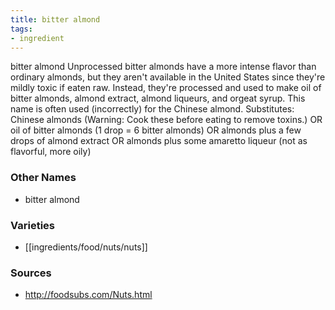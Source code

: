 ```yaml
---
title: bitter almond
tags:
- ingredient
---
```

bitter almond Unprocessed bitter almonds have a more intense flavor than ordinary almonds, but they aren't available in the United States since they're mildly toxic if eaten raw. Instead, they're processed and used to make oil of bitter almonds, almond extract, almond liqueurs, and orgeat syrup. This name is often used (incorrectly) for the Chinese almond. Substitutes: Chinese almonds (Warning: Cook these before eating to remove toxins.) OR oil of bitter almonds (1 drop = 6 bitter almonds) OR almonds plus a few drops of almond extract OR almonds plus some amaretto liqueur (not as flavorful, more oily)

### Other Names

* bitter almond

### Varieties

* [[ingredients/food/nuts/nuts]]

### Sources
* http://foodsubs.com/Nuts.html
